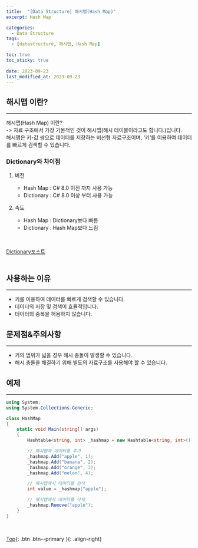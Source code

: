 ```yaml
---
title:  "[Data Structure] 해시맵(Hash Map)"
excerpt: Hash Map

categories:
  - Data Structure
tags:
  - [datastructure, 해시맵, Hash Map]

toc: true
toc_sticky: true
 
date: 2023-09-23
last_modified_at: 2023-09-23
---
```


## 해시맵 이란?
---
해시맵(Hash Map) 이란? <br>
-> 자료 구조에서 가장 기본적인 것이 해시맵(해시 테이블이라고도 합니다.)입니다. <br>
해시맵은 키-값 쌍으로 데이터를 저장하는 비선형 자료구조이며, ‘키’를 이용하여 데이터를 빠르게 검색할 수 있습니다. <br>


### Dictionary와 차이점

1. 버전
   - Hash Map   : C# 8.0 이전 까지 사용 가능
   - Dictionary : C# 8.0 이상 부터 사용 가능

2. 속도
   - Hash Map   : Dictionary보다 빠름
   - Dictionary : Hash Map보다 느림

<br>

[Dictionary포스트]()<br><br>



## 사용하는 이유
---
- 키를 이용하여 데이터를 빠르게 검색할 수 있습니다.
- 데이터의 저장 및 검색이 효율적입니다.
- 데이터의 중복을 허용하지 않습니다.


## 문제점&주의사항
---
- 키의 범위가 넓을 경우 해시 충돌이 발생할 수 있습니다.
- 해시 충돌을 해결하기 위해 별도의 자료구조를 사용해야 할 수 있습니다.


## 예제
---

```C#
using System;
using System.Collections.Generic;

class HashMap
{
    static void Main(string[] args)
    {
        Hashtable<string, int> _hashmap = new Hashtable<string, int>();

        // 해시맵에 데이터를 추가
        _hashmap.Add("apple", 1);
        _hashmap.Add("banana", 2);
        _hashmap.Add("orange", 3);
        _hashmap.Add("melon", 4);

        // 해시맵에서 데이터를 검색
        int value = _hashmap["apple"];

        // 해시맵에서 데이터를 삭제
        _hashmap.Remove("apple");
    }
}
```

<br>

[Top](#){: .btn .btn--primary }{: .align-right}